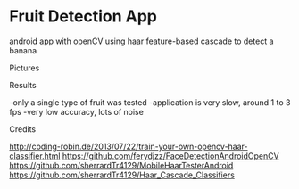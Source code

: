 # Fruit Detection App

android app with openCV using haar feature-based cascade to detect a banana

Pictures



Results

-only a single type of fruit was tested
-application is very slow, around 1 to 3 fps
-very low accuracy, lots of noise

Credits

http://coding-robin.de/2013/07/22/train-your-own-opencv-haar-classifier.html
https://github.com/ferydjzz/FaceDetectionAndroidOpenCV
https://github.com/sherrardTr4129/MobileHaarTesterAndroid
https://github.com/sherrardTr4129/Haar_Cascade_Classifiers